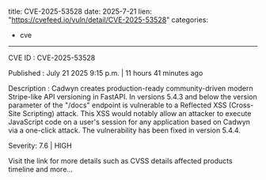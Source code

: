  
title: CVE-2025-53528
date: 2025-7-21
lien: "https://cvefeed.io/vuln/detail/CVE-2025-53528"
categories:
  - cve
---

CVE ID : CVE-2025-53528

Published :  July 21
2025
9:15 p.m. | 11 hours
41 minutes ago

Description : Cadwyn creates production-ready community-driven modern Stripe-like API versioning in FastAPI. In versions 5.4.3 and below
the version parameter of the "/docs" endpoint is vulnerable to a Reflected XSS (Cross-Site Scripting) attack. This XSS would notably allow an attacker to execute JavaScript code on a user's session for any application based on Cadwyn via a one-click attack. The vulnerability has been fixed in version 5.4.4.

Severity: 7.6 | HIGH

Visit the link for more details
such as CVSS details
affected products
timeline
and more...
